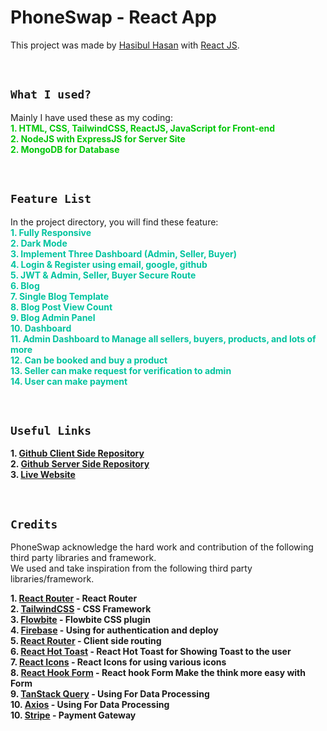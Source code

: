 # PhoneSwap - React App

This project was made by [Hasibul Hasan](https://github.com/cbHasib) with [React JS](https://github.com/facebook/create-react-app).

<br>

## **`What I used?`**

Mainly I have used these as my coding: \
<span style="color:#00C707">**1. HTML, CSS, TailwindCSS, ReactJS, JavaScript for Front-end** </span> \
<span style="color:#00C707">**2. NodeJS with ExpressJS for Server Site** </span> \
<span style="color:#00C707">**2. MongoDB for Database** </span>

<br>

## **`Feature List`**

In the project directory, you will find these feature: \
<span style="color:#00C49F">**1. Fully Responsive** </span> \
<span style="color:#00C49F">**2. Dark Mode** </span> \
<span style="color:#00C49F">**3. Implement Three Dashboard (Admin, Seller, Buyer)** </span> \
<span style="color:#00C49F">**4. Login & Register using email, google, github** </span> \
<span style="color:#00C49F">**5. JWT & Admin, Seller, Buyer Secure Route** </span> \
<span style="color:#00C49F">**6. Blog** </span> \
<span style="color:#00C49F">**7. Single Blog Template** </span> \
<span style="color:#00C49F">**8. Blog Post View Count** </span>\
<span style="color:#00C49F">**9. Blog Admin Panel** </span>\
<span style="color:#00C49F">**10. Dashboard** </span>\
<span style="color:#00C49F">**11. Admin Dashboard to Manage all sellers, buyers, products, and lots of more** </span>\
<span style="color:#00C49F">**12. Can be booked and buy a product** </span>\
<span style="color:#00C49F">**13. Seller can make request for verification to admin** </span>\
<span style="color:#00C49F">**14. User can make payment** </span>

<br>

## **`Useful Links`**

**1. [Github Client Side Repository](https://github.com/cbHasib/phone-swap-clients)** \
**2. [Github Server Side Repository](https://github.com/cbHasib/phone-swap-server)** \
**3. [Live Website](https://phone-swaps.web.app)**

<br>

## **`Credits`**

PhoneSwap acknowledge the hard work and contribution of the following third party libraries and framework. <br> We used and take inspiration from the following third party libraries/framework.

**1. [React Router](https://tailwindcss.com/) - React Router** \
**2. [TailwindCSS](https://tailwindcss.com/) - CSS Framework** \
**3. [Flowbite](https://flowbite.com/) - Flowbite CSS plugin** \
**4. [Firebase](https://firebase.google.com/) - Using for authentication and deploy** \
**5. [React Router](https://reactrouter.com/) - Client side routing** \
**6. [React Hot Toast](https://react-hot-toast.com/) - React Hot Toast for Showing Toast to the user**\
**7. [React Icons](https://react-icons.github.io/react-icons/) - React Icons for using various icons**\
**8. [React Hook Form](https://react-hook-form.com/) - React hook Form Make the think more easy with Form**\
**9. [TanStack Query](https://tanstack.com/query/v4) - Using For Data Processing**\
**10. [Axios](https://axios-http.com/) - Using For Data Processing**\
**10. [Stripe](https://stripe.com/) - Payment Gateway**
